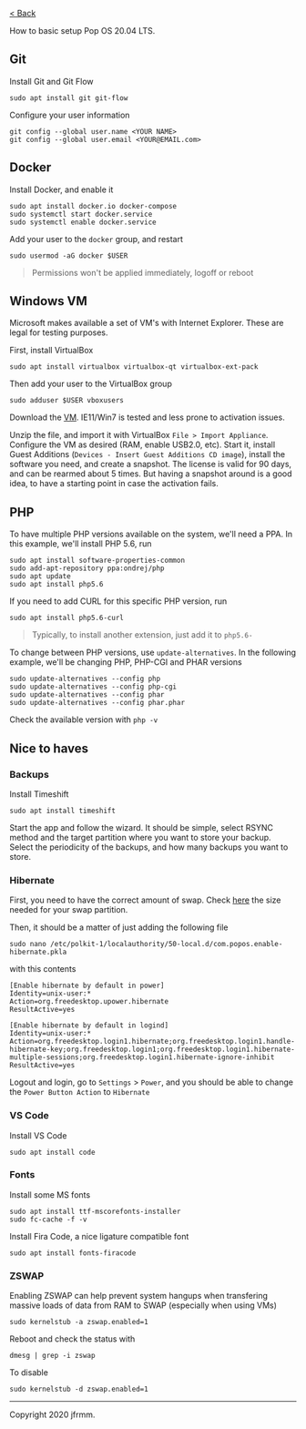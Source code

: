 [< Back](./README.md)

How to basic setup Pop OS 20.04 LTS.

## Git

Install Git and Git Flow

```
sudo apt install git git-flow
```

Configure your user information

```
git config --global user.name <YOUR NAME>
git config --global user.email <YOUR@EMAIL.com>
```

## Docker

Install Docker, and enable it

```
sudo apt install docker.io docker-compose
sudo systemctl start docker.service
sudo systemctl enable docker.service
```

Add your user to the `docker` group, and restart

```
sudo usermod -aG docker $USER
```

> Permissions won't be applied immediately, logoff or reboot

## Windows VM

Microsoft makes available a set of VM's with Internet Explorer. These are legal for testing purposes.

First, install VirtualBox

```
sudo apt install virtualbox virtualbox-qt virtualbox-ext-pack
```

Then add your user to the VirtualBox group

```
sudo adduser $USER vboxusers
```

Download the [VM](https://developer.microsoft.com/en-us/microsoft-edge/tools/vms/). IE11/Win7 is tested and less prone to activation issues.

Unzip the file, and import it with VirtualBox `File > Import Appliance`. Configure the VM as desired (RAM, enable USB2.0, etc). Start it, install Guest Additions (`Devices - Insert Guest Additions CD image`), install the software you need, and create a snapshot. The license is valid for 90 days, and can be rearmed about 5 times. But having a snapshot around is a good idea, to have a starting point in case the activation fails.

## PHP

To have multiple PHP versions available on the system, we'll need a PPA. In this example, we'll install PHP 5.6, run

```
sudo apt install software-properties-common
sudo add-apt-repository ppa:ondrej/php
sudo apt update
sudo apt install php5.6
```

If you need to add CURL for this specific PHP version, run

```
sudo apt install php5.6-curl
```

> Typically, to install another extension, just add it to `php5.6-`

To change between PHP versions, use `update-alternatives`. In the following example, we'll be changing PHP, PHP-CGI and PHAR versions

```
sudo update-alternatives --config php
sudo update-alternatives --config php-cgi
sudo update-alternatives --config phar
sudo update-alternatives --config phar.phar
```

Check the available version with `php -v`

## Nice to haves

### Backups

Install Timeshift

```
sudo apt install timeshift
```

Start the app and follow the wizard. It should be simple, select RSYNC method and the target partition where you want to store your backup. Select the periodicity of the backups, and how many backups you want to store.

### Hibernate

First, you need to have the correct amount of swap. Check [here](https://help.ubuntu.com/community/SwapFaq#How_much_swap_do_I_need.3F) the size needed for your swap partition.

Then, it should be a matter of just adding the following file

```
sudo nano /etc/polkit-1/localauthority/50-local.d/com.popos.enable-hibernate.pkla
```

with this contents

```
[Enable hibernate by default in power]
Identity=unix-user:*
Action=org.freedesktop.upower.hibernate
ResultActive=yes

[Enable hibernate by default in logind]
Identity=unix-user:*
Action=org.freedesktop.login1.hibernate;org.freedesktop.login1.handle-hibernate-key;org.freedesktop.login1;org.freedesktop.login1.hibernate-multiple-sessions;org.freedesktop.login1.hibernate-ignore-inhibit
ResultActive=yes
```

Logout and login, go to `Settings` > `Power`, and you should be able to change the `Power Button Action` to `Hibernate`

### VS Code

Install VS Code

```
sudo apt install code
```

### Fonts

Install some MS fonts

```
sudo apt install ttf-mscorefonts-installer
sudo fc-cache -f -v
```

Install Fira Code, a nice ligature compatible font

```
sudo apt install fonts-firacode
```

### ZSWAP

Enabling ZSWAP can help prevent system hangups when transfering massive loads of data from RAM to SWAP (especially when using VMs)

```
sudo kernelstub -a zswap.enabled=1
```

Reboot and check the status with

```
dmesg | grep -i zswap
```

To disable

```
sudo kernelstub -d zswap.enabled=1
```

---

Copyright 2020 jfrmm.
